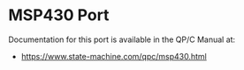 # MSP430 Port

Documentation for this port is available in the QP/C Manual at:

- https://www.state-machine.com/qpc/msp430.html
